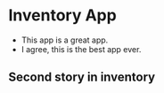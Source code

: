 # Inventory App

- This app is a great app.
- I agree, this is the best app ever.

## Second story in inventory
